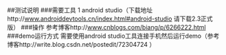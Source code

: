 ##测试说明
###需要工具 
1 android studio（下载地址http://www.androiddevtools.cn/index.html#android-studio  请下载2.3正式版）
###操作
参考博客http://www.cnblogs.com/biang/p/6266222.html
###demo运行方式
需要使用android studio工具连接手机然后运行demo（参考博客http://write.blog.csdn.net/postedit/72304724
）

